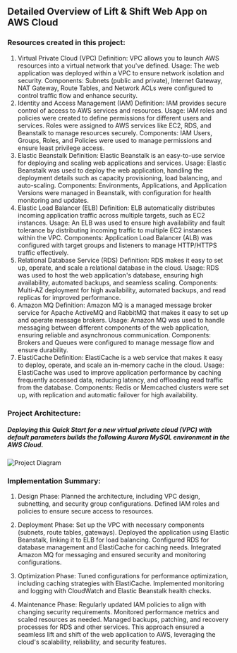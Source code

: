 ## Detailed Overview of Lift & Shift Web App on AWS Cloud

### Resources created in this project:
1. Virtual Private Cloud (VPC)
Definition: VPC allows you to launch AWS resources into a virtual network that you've defined.
Usage: The web application was deployed within a VPC to ensure network isolation and security.
Components: Subnets (public and private), Internet Gateway, NAT Gateway, Route Tables, and Network ACLs were configured to control traffic flow and enhance security.
2. Identity and Access Management (IAM)
Definition: IAM provides secure control of access to AWS services and resources.
Usage: IAM roles and policies were created to define permissions for different users and services. Roles were assigned to AWS services like EC2, RDS, and Beanstalk to manage resources securely.
Components: IAM Users, Groups, Roles, and Policies were used to manage permissions and ensure least privilege access.
3. Elastic Beanstalk
Definition: Elastic Beanstalk is an easy-to-use service for deploying and scaling web applications and services.
Usage: Elastic Beanstalk was used to deploy the web application, handling the deployment details such as capacity provisioning, load balancing, and auto-scaling.
Components: Environments, Applications, and Application Versions were managed in Beanstalk, with configuration for health monitoring and updates.
4. Elastic Load Balancer (ELB)
Definition: ELB automatically distributes incoming application traffic across multiple targets, such as EC2 instances.
Usage: An ELB was used to ensure high availability and fault tolerance by distributing incoming traffic to multiple EC2 instances within the VPC.
Components: Application Load Balancer (ALB) was configured with target groups and listeners to manage HTTP/HTTPS traffic effectively.
5. Relational Database Service (RDS)
Definition: RDS makes it easy to set up, operate, and scale a relational database in the cloud.
Usage: RDS was used to host the web application's database, ensuring high availability, automated backups, and seamless scaling.
Components: Multi-AZ deployment for high availability, automated backups, and read replicas for improved performance.
6. Amazon MQ
Definition: Amazon MQ is a managed message broker service for Apache ActiveMQ and RabbitMQ that makes it easy to set up and operate message brokers.
Usage: Amazon MQ was used to handle messaging between different components of the web application, ensuring reliable and asynchronous communication.
Components: Brokers and Queues were configured to manage message flow and ensure durability.
7. ElastiCache
Definition: ElastiCache is a web service that makes it easy to deploy, operate, and scale an in-memory cache in the cloud.
Usage: ElastiCache was used to improve application performance by caching frequently accessed data, reducing latency, and offloading read traffic from the database.
Components: Redis or Memcached clusters were set up, with replication and automatic failover for high availability.


### Project Architecture:
##### Deploying this Quick Start for a new virtual private cloud (VPC) with default parameters builds the following Aurora MySQL environment in the AWS Cloud.

![Project Diagram](https://github.com/ahsan598/aws-lift-and-shift-webapp/blob/main/aws-lift-and-shift-webapp.svg)


### Implementation Summary:

1. Design Phase:
Planned the architecture, including VPC design, subnetting, and security group configurations.
Defined IAM roles and policies to ensure secure access to resources.

2. Deployment Phase:
Set up the VPC with necessary components (subnets, route tables, gateways).
Deployed the application using Elastic Beanstalk, linking it to ELB for load balancing.
Configured RDS for database management and ElastiCache for caching needs.
Integrated Amazon MQ for messaging and ensured security and monitoring configurations.

3. Optimization Phase:
Tuned configurations for performance optimization, including caching strategies with ElastiCache.
Implemented monitoring and logging with CloudWatch and Elastic Beanstalk health checks.

4. Maintenance Phase:
Regularly updated IAM policies to align with changing security requirements.
Monitored performance metrics and scaled resources as needed.
Managed backups, patching, and recovery processes for RDS and other services.
This approach ensured a seamless lift and shift of the web application to AWS, leveraging the cloud's scalability, reliability, and security features.